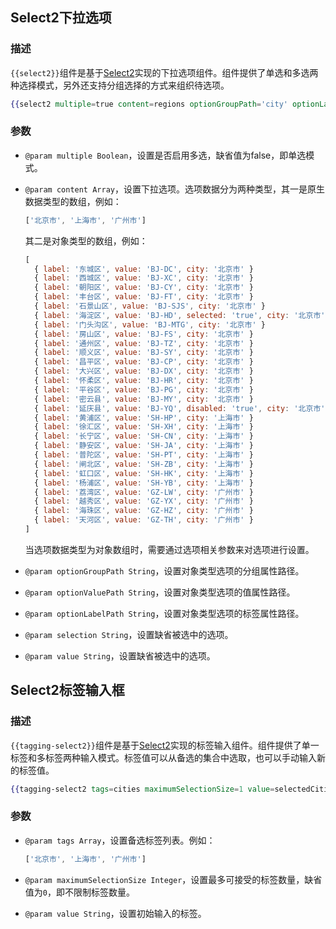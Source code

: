 ## Select2下拉选项

### 描述

`{{select2}}`组件是基于[Select2](http://ivaynberg.github.io/select2/)实现的下拉选项组件。组件提供了单选和多选两种选择模式，另外还支持分组选择的方式来组织待选项。

```handlebars
{{select2 multiple=true content=regions optionGroupPath='city' optionLabelPath='content.label' optionValuePath='content.value' selection=selectedRegions value=selectedRegionValues}}
```

### 参数

* `@param multiple Boolean`，设置是否启用多选，缺省值为false，即单选模式。
* `@param content Array`，设置下拉选项。选项数据分为两种类型，其一是原生数据类型的数组，例如：

  ```javascript
  ['北京市', '上海市', '广州市']
  ```

  其二是对象类型的数组，例如：

  ```javascript
  [
    { label: '东城区', value: 'BJ-DC', city: '北京市' }
    { label: '西城区', value: 'BJ-XC', city: '北京市' }
    { label: '朝阳区', value: 'BJ-CY', city: '北京市' }
    { label: '丰台区', value: 'BJ-FT', city: '北京市' }
    { label: '石景山区', value: 'BJ-SJS', city: '北京市' }
    { label: '海淀区', value: 'BJ-HD', selected: 'true', city: '北京市' }
    { label: '门头沟区', value: 'BJ-MTG', city: '北京市' }
    { label: '房山区', value: 'BJ-FS', city: '北京市' }
    { label: '通州区', value: 'BJ-TZ', city: '北京市' }
    { label: '顺义区', value: 'BJ-SY', city: '北京市' }
    { label: '昌平区', value: 'BJ-CP', city: '北京市' }
    { label: '大兴区', value: 'BJ-DX', city: '北京市' }
    { label: '怀柔区', value: 'BJ-HR', city: '北京市' }
    { label: '平谷区', value: 'BJ-PG', city: '北京市' }
    { label: '密云县', value: 'BJ-MY', city: '北京市' }
    { label: '延庆县', value: 'BJ-YQ', disabled: 'true', city: '北京市' }
    { label: '黄浦区', value: 'SH-HP', city: '上海市' }
    { label: '徐汇区', value: 'SH-XH', city: '上海市' }
    { label: '长宁区', value: 'SH-CN', city: '上海市' }
    { label: '静安区', value: 'SH-JA', city: '上海市' }
    { label: '普陀区', value: 'SH-PT', city: '上海市' }
    { label: '闸北区', value: 'SH-ZB', city: '上海市' }
    { label: '虹口区', value: 'SH-HK', city: '上海市' }
    { label: '杨浦区', value: 'SH-YB', city: '上海市' }
    { label: '荔湾区', value: 'GZ-LW', city: '广州市' }
    { label: '越秀区', value: 'GZ-YX', city: '广州市' }
    { label: '海珠区', value: 'GZ-HZ', city: '广州市' }
    { label: '天河区', value: 'GZ-TH', city: '广州市' }
  ]
  ```

  当选项数据类型为对象数组时，需要通过选项相关参数来对选项进行设置。

* `@param optionGroupPath String`，设置对象类型选项的分组属性路径。
* `@param optionValuePath String`，设置对象类型选项的值属性路径。
* `@param optionLabelPath String`，设置对象类型选项的标签属性路径。
* `@param selection String`，设置缺省被选中的选项。
* `@param value String`，设置缺省被选中的选项。

## Select2标签输入框

### 描述

`{{tagging-select2}}`组件是基于[Select2](http://ivaynberg.github.io/select2/)实现的标签输入组件。组件提供了单一标签和多标签两种输入模式。标签值可以从备选的集合中选取，也可以手动输入新的标签值。

```handlebars
{{tagging-select2 tags=cities maximumSelectionSize=1 value=selectedCities}}
```

### 参数

* `@param tags Array`，设置备选标签列表。例如：

  ```javascript
  ['北京市', '上海市', '广州市']
  ```

* `@param maximumSelectionSize Integer`，设置最多可接受的标签数量，缺省值为`0`，即不限制标签数量。
* `@param value String`，设置初始输入的标签。
